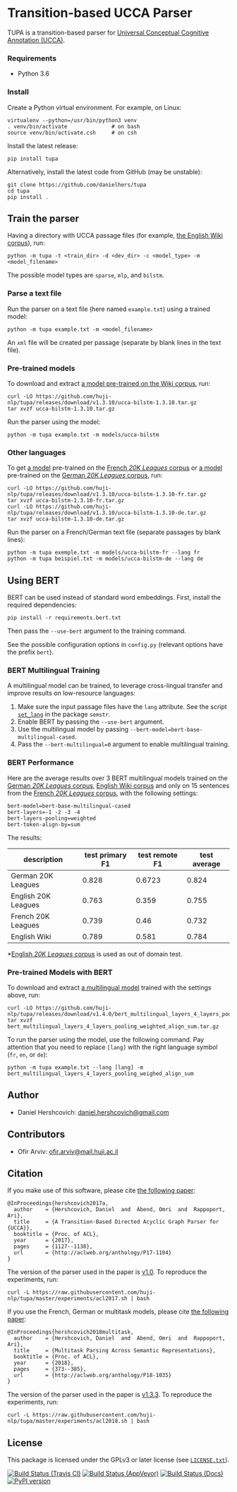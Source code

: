 Transition-based UCCA Parser
============================
TUPA is a transition-based parser for [Universal Conceptual Cognitive Annotation (UCCA)][1].

### Requirements
* Python 3.6

### Install

Create a Python virtual environment. For example, on Linux:
    
    virtualenv --python=/usr/bin/python3 venv
    . venv/bin/activate              # on bash
    source venv/bin/activate.csh     # on csh

Install the latest release:

    pip install tupa

Alternatively, install the latest code from GitHub (may be unstable):

    git clone https://github.com/danielhers/tupa
    cd tupa
    pip install .

Train the parser
----------------

Having a directory with UCCA passage files
(for example, [the English Wiki corpus](https://github.com/UniversalConceptualCognitiveAnnotation/UCCA_English-Wiki)),
run:

    python -m tupa -t <train_dir> -d <dev_dir> -c <model_type> -m <model_filename>

The possible model types are `sparse`, `mlp`, and `bilstm`.

### Parse a text file

Run the parser on a text file (here named `example.txt`) using a trained model:

    python -m tupa example.txt -m <model_filename>

An `xml` file will be created per passage (separate by blank lines in the text file).

### Pre-trained models

To download and extract [a model pre-trained on the Wiki corpus](https://github.com/huji-nlp/tupa/releases/download/v1.3.10/ucca-bilstm-1.3.10.tar.gz), run:

    curl -LO https://github.com/huji-nlp/tupa/releases/download/v1.3.10/ucca-bilstm-1.3.10.tar.gz
    tar xvzf ucca-bilstm-1.3.10.tar.gz

Run the parser using the model:

    python -m tupa example.txt -m models/ucca-bilstm
    
### Other languages

To get [a model](https://github.com/huji-nlp/tupa/releases/download/v1.3.10/ucca-bilstm-1.3.10-fr.tar.gz) pre-trained on the [French *20K Leagues* corpus](https://github.com/UniversalConceptualCognitiveAnnotation/UCCA_French-20K)
or [a model](https://github.com/huji-nlp/tupa/releases/download/v1.3.10/ucca-bilstm-1.3.10-de.tar.gz) pre-trained on the [German *20K Leagues* corpus](https://github.com/UniversalConceptualCognitiveAnnotation/UCCA_German-20K), run:

    curl -LO https://github.com/huji-nlp/tupa/releases/download/v1.3.10/ucca-bilstm-1.3.10-fr.tar.gz
    tar xvzf ucca-bilstm-1.3.10-fr.tar.gz
    curl -LO https://github.com/huji-nlp/tupa/releases/download/v1.3.10/ucca-bilstm-1.3.10-de.tar.gz
    tar xvzf ucca-bilstm-1.3.10-de.tar.gz

Run the parser on a French/German text file (separate passages by blank lines):

    python -m tupa exemple.txt -m models/ucca-bilstm-fr --lang fr
    python -m tupa beispiel.txt -m models/ucca-bilstm-de --lang de

Using BERT
----------
BERT can be used instead of standard word embeddings.
First, install the required dependencies:

    pip install -r requirements.bert.txt
    
Then pass the `--use-bert` argument to the training command.

See the possible configuration options in `config.py` (relevant options have the prefix `bert`).

### BERT Multilingual Training
A multilingual model can be trained, to leverage
cross-lingual transfer and improve results on low-resource languages:

1. Make sure the input passage files have the `lang` attribute. See the script [`set_lang`](https://github.com/huji-nlp/semstr/blob/master/semstr/scripts/set_lang.py) in the package `semstr`.
2. Enable BERT by passing the `--use-bert` argument.
3. Use the multilingual model by passing `--bert-model=bert-base-multilingual-cased`.
4. Pass the `--bert-multilingual=0` argument to enable multilingual training.

### BERT Performance
Here are the average results over 3 BERT multilingual models trained on the [German _20K Leagues_ corpus](https://github.com/UniversalConceptualCognitiveAnnotation/UCCA_German-20K),
[English Wiki corpus](https://github.com/UniversalConceptualCognitiveAnnotation/UCCA_English-Wiki) 
and only on 15 sentences from the [French _20K Leagues_ corpus](https://github.com/UniversalConceptualCognitiveAnnotation/UCCA_French-20K), 
with the following settings:
```
bert-model=bert-base-multilingual-cased
bert-layers=-1 -2 -3 -4
bert-layers-pooling=weighted
bert-token-align-by=sum
```
The results:

| description          | test primary F1 | test remote F1 | test average |
| --------------------  | ------------------- | --------------- | ---------------- |
| German 20K Leagues |      0.828           |     0.6723        |    0.824          |
| English 20K Leagues |      0.763           |     0.359        |    0.755          |
| French 20K Leagues |      0.739           |     0.46        |    0.732          |
| English Wiki |      0.789           |     0.581        |    0.784          |

*[English _20K Leagues_ corpus](https://github.com/UniversalConceptualCognitiveAnnotation/UCCA_English-20K) is used as out of domain test.

### Pre-trained Models with BERT

To download and extract [a multilingual model](https://github.com/huji-nlp/tupa/releases/download/v1.4.0/bert_multilingual_layers_4_layers_pooling_weighted_align_sum.tar.gz) trained with the settings above, run:

    curl -LO https://github.com/huji-nlp/tupa/releases/download/v1.4.0/bert_multilingual_layers_4_layers_pooling_weighted_align_sum.tar.gz
    tar xvzf bert_multilingual_layers_4_layers_pooling_weighted_align_sum.tar.gz

To run the parser using the model, use the following command. Pay attention that you need to replace `[lang]` with
 the right language symbol (`fr`, `en`, or `de`):

    python -m tupa example.txt --lang [lang] -m bert_multilingual_layers_4_layers_pooling_weighed_align_sum

Author
------
* Daniel Hershcovich: daniel.hershcovich@gmail.com

Contributors
------------
* Ofir Arviv: ofir.arviv@mail.huji.ac.il


Citation
--------
If you make use of this software, please cite [the following paper](http://aclweb.org/anthology/P17-1104):

    @InProceedings{hershcovich2017a,
      author    = {Hershcovich, Daniel  and  Abend, Omri  and  Rappoport, Ari},
      title     = {A Transition-Based Directed Acyclic Graph Parser for {UCCA}},
      booktitle = {Proc. of ACL},
      year      = {2017},
      pages     = {1127--1138},
      url       = {http://aclweb.org/anthology/P17-1104}
    }

The version of the parser used in the paper is [v1.0](https://github.com/huji-nlp/tupa/releases/tag/v1.0).
To reproduce the experiments, run:

    curl -L https://raw.githubusercontent.com/huji-nlp/tupa/master/experiments/acl2017.sh | bash
    

If you use the French, German or multitask models, please cite
[the following paper](http://aclweb.org/anthology/P18-1035):

    @InProceedings{hershcovich2018multitask,
      author    = {Hershcovich, Daniel  and  Abend, Omri  and  Rappoport, Ari},
      title     = {Multitask Parsing Across Semantic Representations},
      booktitle = {Proc. of ACL},
      year      = {2018},
      pages     = {373--385},
      url       = {http://aclweb.org/anthology/P18-1035}
    }

The version of the parser used in the paper is [v1.3.3](https://github.com/huji-nlp/tupa/releases/tag/v1.3.3).
To reproduce the experiments, run:

    curl -L https://raw.githubusercontent.com/huji-nlp/tupa/master/experiments/acl2018.sh | bash


License
-------
This package is licensed under the GPLv3 or later license (see [`LICENSE.txt`](LICENSE.txt)).

[1]: http://github.com/huji-nlp/ucca


[![Build Status (Travis CI)](https://travis-ci.org/danielhers/tupa.svg?branch=master)](https://travis-ci.org/danielhers/tupa)
[![Build Status (AppVeyor)](https://ci.appveyor.com/api/projects/status/github/danielhers/tupa?svg=true)](https://ci.appveyor.com/project/danielh/tupa)
[![Build Status (Docs)](https://readthedocs.org/projects/tupa/badge/?version=latest)](http://tupa.readthedocs.io/en/latest/)
[![PyPI version](https://badge.fury.io/py/TUPA.svg)](https://badge.fury.io/py/TUPA)

